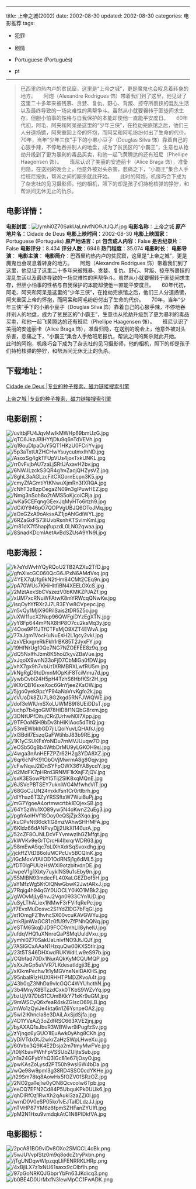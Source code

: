 
---
title: 上帝之城(2002)
date: 2002-08-30
updated: 2002-08-30
categories: 电影推荐
tags:
- 犯罪
- 剧情

- Portuguese (Português)
- pt
---


> 巴西里约热内卢的贫民窟，这里是“上帝之城”，更是魔鬼也会叹息着转身的地方。　　阿炮（Alexandre Rodrigues 饰）带着我们到了这里，他见证了这里二十多年来被残暴、贪婪、复仇、野心、背叛、掠夺所裹挟的混乱生活以及最终导致的一场灾难性的黑帮争斗。虽然从小就要辗转于匪徒间求生存，但胆小怕事的性格与自我保护的本能却使他一直能平安度日。　　60年代初，阿毛、阿夹和阿呆是这里的“少年三侠”，在抢劫完旅馆之后，他们三人分道扬镳，阿夹重回上帝的怀抱，而阿呆和阿毛纷纷付出了生命的代价。　　70年，当年“少年三侠”手下的小弟小豆子（Douglas Silva 饰）靠着自己的心狠手辣，不停地吞并别人的地盘，成为了贫民区的“小霸王”，生意也从抢劫升级到了更为暴利的毒品买卖，和他一起飞黄腾达的还有班尼（Phellipe Haagensen 饰）。　　班尼认识了美丽的安迪丽卡（Alice Braga 饰），准备归隐，在送别的晚会上，他意外被对头杀害，悲痛之下，“小霸王”集合人手给班尼报仇，帮派之间的厮杀就此开始。　　此时的阿炮，机缘巧合下成为了杂志社的见习摄影师，他的相机，照下的却是孩子们持枪核弹的狰狞，和帮派间无休无止的仇杀。

## **电影详情**：

**电影封面**：<img src="https://image.tmdb.org/t/p/w200/ymhi0Z70SakUaLnivfNO9JtJQJf.jpg" alt="/ymhi0Z70SakUaLnivfNO9JtJQJf.jpg" title="/ymhi0Z70SakUaLnivfNO9JtJQJf.jpg">
**电影名称**：上帝之城
**原产地片名**：Cidade de Deus
**电影上映时间**：2002-08-30
**电影上映国家**：Portuguese (Português)
**原产地语言**：pt
**包含成人内容**：False
**是否纪录片**：False
**电影评分**：8.434
**评分人数**：6946
**热门程度**：35.074
**电影时长**：
**电影导演**：
**电影主演**：
**电影简介**：巴西里约热内卢的贫民窟，这里是“上帝之城”，更是魔鬼也会叹息着转身的地方。　　阿炮（Alexandre Rodrigues 饰）带着我们到了这里，他见证了这里二十多年来被残暴、贪婪、复仇、野心、背叛、掠夺所裹挟的混乱生活以及最终导致的一场灾难性的黑帮争斗。虽然从小就要辗转于匪徒间求生存，但胆小怕事的性格与自我保护的本能却使他一直能平安度日。　　60年代初，阿毛、阿夹和阿呆是这里的“少年三侠”，在抢劫完旅馆之后，他们三人分道扬镳，阿夹重回上帝的怀抱，而阿呆和阿毛纷纷付出了生命的代价。　　70年，当年“少年三侠”手下的小弟小豆子（Douglas Silva 饰）靠着自己的心狠手辣，不停地吞并别人的地盘，成为了贫民区的“小霸王”，生意也从抢劫升级到了更为暴利的毒品买卖，和他一起飞黄腾达的还有班尼（Phellipe Haagensen 饰）。　　班尼认识了美丽的安迪丽卡（Alice Braga 饰），准备归隐，在送别的晚会上，他意外被对头杀害，悲痛之下，“小霸王”集合人手给班尼报仇，帮派之间的厮杀就此开始。　　此时的阿炮，机缘巧合下成为了杂志社的见习摄影师，他的相机，照下的却是孩子们持枪核弹的狰狞，和帮派间无休无止的仇杀。

## **下载地址**：
[Cidade de Deus |专业的种子搜索、磁力链接搜索引擎](https://movie.amd794.com:2083/?search=Cidade%20de%20Deus&ordering=&mode=match_phrase&page_size=10&page=1)

[上帝之城 |专业的种子搜索、磁力链接搜索引擎](https://movie.amd794.com:2083/?search=%E4%B8%8A%E5%B8%9D%E4%B9%8B%E5%9F%8E&ordering=&mode=match_phrase&page_size=10&page=1)
 

## **电影剧照**：
<img src="https://image.tmdb.org/t/p/original/uvitbjFU4JqvMwIkMWHp69bmUzG.jpg" alt="/uvitbjFU4JqvMwIkMWHp69bmUzG.jpg" title="/uvitbjFU4JqvMwIkMWHp69bmUzG.jpg"><img src="https://image.tmdb.org/t/p/original/qTC6JkzJBlHYfjDlu9q6nTdVEVh.jpg" alt="/qTC6JkzJBlHYfjDlu9q6nTdVEVh.jpg" title="/qTC6JkzJBlHYfjDlu9q6nTdVEVh.jpg"><img src="https://image.tmdb.org/t/p/original/q19ouDlpaOuY5QT1HKzU0FCriYv.jpg" alt="/q19ouDlpaOuY5QT1HKzU0FCriYv.jpg" title="/q19ouDlpaOuY5QT1HKzU0FCriYv.jpg"><img src="https://image.tmdb.org/t/p/original/5p3aTxtUtZHCHwYsuycutmxIhND.jpg" alt="/5p3aTxtUtZHCHwYsuycutmxIhND.jpg" title="/5p3aTxtUtZHCHwYsuycutmxIhND.jpg"><img src="https://image.tmdb.org/t/p/original/AsoxSg4gkTFUpVUs4joxTxkUNKL.jpg" alt="/AsoxSg4gkTFUpVUs4joxTxkUNKL.jpg" title="/AsoxSg4gkTFUpVUs4joxTxkUNKL.jpg"><img src="https://image.tmdb.org/t/p/original/rr0vFvjbAU7zaLjSRtUAxavH2bv.jpg" alt="/rr0vFvjbAU7zaLjSRtUAxavH2bv.jpg" title="/rr0vFvjbAU7zaLjSRtUAxavH2bv.jpg"><img src="https://image.tmdb.org/t/p/original/6NWJLzckS3QR4g1mZacjQHZysVZ.jpg" alt="/6NWJLzckS3QR4g1mZacjQHZysVZ.jpg" title="/6NWJLzckS3QR4g1mZacjQHZysVZ.jpg"><img src="https://image.tmdb.org/t/p/original/8ghL3aAGLzcFitCXGornEcpn3K5.jpg" alt="/8ghL3aAGLzcFitCXGornEcpn3K5.jpg" title="/8ghL3aAGLzcFitCXGornEcpn3K5.jpg"><img src="https://image.tmdb.org/t/p/original/cmyZfAGmtiYtKNwuXjmRn3fXRQA.jpg" alt="/cmyZfAGmtiYtKNwuXjmRn3fXRQA.jpg" title="/cmyZfAGmtiYtKNwuXjmRn3fXRQA.jpg"><img src="https://image.tmdb.org/t/p/original/cNhT3z8zpCegaZN09n3glPuwHEZ.jpg" alt="/cNhT3z8zpCegaZN09n3glPuwHEZ.jpg" title="/cNhT3z8zpCegaZN09n3glPuwHEZ.jpg"><img src="https://image.tmdb.org/t/p/original/Nmg3nSoh8o2tAMS5oKjcoiCRja.jpg" alt="/Nmg3nSoh8o2tAMS5oKjcoiCRja.jpg" title="/Nmg3nSoh8o2tAMS5oKjcoiCRja.jpg"><img src="https://image.tmdb.org/t/p/original/wKa5CEFqngGEexJqMyHTo6itzh9.jpg" alt="/wKa5CEFqngGEexJqMyHTo6itzh9.jpg" title="/wKa5CEFqngGEexJqMyHTo6itzh9.jpg"><img src="https://image.tmdb.org/t/p/original/dCi0Y946pO7QOPVgUBJQ6OToJMq.jpg" alt="/dCi0Y946pO7QOPVgUBJQ6OToJMq.jpg" title="/dCi0Y946pO7QOPVgUBJQ6OToJMq.jpg"><img src="https://image.tmdb.org/t/p/original/aOxG2xA9oAksxAZ1jpAhlGdiWYL.jpg" alt="/aOxG2xA9oAksxAZ1jpAhlGdiWYL.jpg" title="/aOxG2xA9oAksxAZ1jpAhlGdiWYL.jpg"><img src="https://image.tmdb.org/t/p/original/6RZaGxFS73IUvbRsnhKTSvlmKml.jpg" alt="/6RZaGxFS73IUvbRsnhKTSvlmKml.jpg" title="/6RZaGxFS73IUvbRsnhKTSvlmKml.jpg"><img src="https://image.tmdb.org/t/p/original/m81dX7f5hapjfupzdL0LN02qwaa.jpg" alt="/m81dX7f5hapjfupzdL0LN02qwaa.jpg" title="/m81dX7f5hapjfupzdL0LN02qwaa.jpg"><img src="https://image.tmdb.org/t/p/original/8SnadKDcmIAetAvBdSZUsA9YN9I.jpg" alt="/8SnadKDcmIAetAvBdSZUsA9YN9I.jpg" title="/8SnadKDcmIAetAvBdSZUsA9YN9I.jpg">

## **电影海报**：
<img src="https://image.tmdb.org/t/p/original/k7eYdWvhYQyRQoU2TB2A2Xu2TfD.jpg" alt="/k7eYdWvhYQyRQoU2TB2A2Xu2TfD.jpg" title="/k7eYdWvhYQyRQoU2TB2A2Xu2TfD.jpg"><img src="https://image.tmdb.org/t/p/original/gfnXixcGC060QcG6JPxN6AMdVsq.jpg" alt="/gfnXixcGC060QcG6JPxN6AMdVsq.jpg" title="/gfnXixcGC060QcG6JPxN6AMdVsq.jpg"><img src="https://image.tmdb.org/t/p/original/4YEX7qUfg6kN2tHm84CMt2CEq9n.jpg" alt="/4YEX7qUfg6kN2tHm84CMt2CEq9n.jpg" title="/4YEX7qUfg6kN2tHm84CMt2CEq9n.jpg"><img src="https://image.tmdb.org/t/p/original/pA70WUs7KHiHltfiBN4XEELOXcS.jpg" alt="/pA70WUs7KHiHltfiBN4XEELOXcS.jpg" title="/pA70WUs7KHiHltfiBN4XEELOXcS.jpg"><img src="https://image.tmdb.org/t/p/original/2MztAexSbCVszezV0bKMKZPJAZf.jpg" alt="/2MztAexSbCVszezV0bKMKZPJAZf.jpg" title="/2MztAexSbCVszezV0bKMKZPJAZf.jpg"><img src="https://image.tmdb.org/t/p/original/xUM7xcRNuWFAtwK8mYRWcqQNwKe.jpg" alt="/xUM7xcRNuWFAtwK8mYRWcqQNwKe.jpg" title="/xUM7xcRNuWFAtwK8mYRWcqQNwKe.jpg"><img src="https://image.tmdb.org/t/p/original/isqOyhYfRXr2J7LR3EYw8CVpepc.jpg" alt="/isqOyhYfRXr2J7LR3EYw8CVpepc.jpg" title="/isqOyhYfRXr2J7LR3EYw8CVpepc.jpg"><img src="https://image.tmdb.org/t/p/original/n5vQy1MjIX90RiISais2tDR5Z5o.jpg" alt="/n5vQy1MjIX90RiISais2tDR5Z5o.jpg" title="/n5vQy1MjIX90RiISais2tDR5Z5o.jpg"><img src="https://image.tmdb.org/t/p/original/uXW11ucX2Nup96QWFgiDYzEgXTN.jpg" alt="/uXW11ucX2Nup96QWFgiDYzEgXTN.jpg" title="/uXW11ucX2Nup96QWFgiDYzEgXTN.jpg"><img src="https://image.tmdb.org/t/p/original/yY8Fp644mPNX8HP8O7cu2ksMq3y.jpg" alt="/yY8Fp644mPNX8HP8O7cu2ksMq3y.jpg" title="/yY8Fp644mPNX8HP8O7cu2ksMq3y.jpg"><img src="https://image.tmdb.org/t/p/original/4Ooe9P11JTfCTFsMjO9XZT4EWvA.jpg" alt="/4Ooe9P11JTfCTFsMjO9XZT4EWvA.jpg" title="/4Ooe9P11JTfCTFsMjO9XZT4EWvA.jpg"><img src="https://image.tmdb.org/t/p/original/77aJgm1VocHuNuEsH2L1gcy2vkI.jpg" alt="/77aJgm1VocHuNuEsH2L1gcy2vkI.jpg" title="/77aJgm1VocHuNuEsH2L1gcy2vkI.jpg"><img src="https://image.tmdb.org/t/p/original/zxVEkxgreRkFkh1rBK85T2JyxFY.jpg" alt="/zxVEkxgreRkFkh1rBK85T2JyxFY.jpg" title="/zxVEkxgreRkFkh1rBK85T2JyxFY.jpg"><img src="https://image.tmdb.org/t/p/original/19HfNrUgf0Qe7NG7NZOEFEE8z9q.jpg" alt="/19HfNrUgf0Qe7NG7NZOEFEE8z9q.jpg" title="/19HfNrUgf0Qe7NG7NZOEFEE8z9q.jpg"><img src="https://image.tmdb.org/t/p/original/dQ5NxIfhJzm8K5hoiZkyvZBaVue.jpg" alt="/dQ5NxIfhJzm8K5hoiZkyvZBaVue.jpg" title="/dQ5NxIfhJzm8K5hoiZkyvZBaVue.jpg"><img src="https://image.tmdb.org/t/p/original/xJqolX9wnN33oFjD7CbMlGa0fDW.jpg" alt="/xJqolX9wnN33oFjD7CbMlGa0fDW.jpg" title="/xJqolX9wnN33oFjD7CbMlGa0fDW.jpg"><img src="https://image.tmdb.org/t/p/original/xhX7gx9h7vbUt1XRMBRXLwfRU5m.jpg" alt="/xhX7gx9h7vbUt1XRMBRXLwfRU5m.jpg" title="/xhX7gx9h7vbUt1XRMBRXLwfRU5m.jpg"><img src="https://image.tmdb.org/t/p/original/kNgRgD9tcDmnMOpKiF8TciMmu7d.jpg" alt="/kNgRgD9tcDmnMOpKiF8TciMmu7d.jpg" title="/kNgRgD9tcDmnMOpKiF8TciMmu7d.jpg"><img src="https://image.tmdb.org/t/p/original/ywbOvbl24H5pH4TzhS6HbfKSr2H.jpg" alt="/ywbOvbl24H5pH4TzhS6HbfKSr2H.jpg" title="/ywbOvbl24H5pH4TzhS6HbfKSr2H.jpg"><img src="https://image.tmdb.org/t/p/original/iKXrQB16sxeXoc6GlnYjeeZKsOW.jpg" alt="/iKXrQB16sxeXoc6GlnYjeeZKsOW.jpg" title="/iKXrQB16sxeXoc6GlnYjeeZKsOW.jpg"><img src="https://image.tmdb.org/t/p/original/5jgo0yek9pzYF94aNaVrvKgfo2k.jpg" alt="/5jgo0yek9pzYF94aNaVrvKgfo2k.jpg" title="/5jgo0yek9pzYF94aNaVrvKgfo2k.jpg"><img src="https://image.tmdb.org/t/p/original/cVUoDk8ZU7L8G2kgd5RNFJWIQWE.jpg" alt="/cVUoDk8ZU7L8G2kgd5RNFJWIQWE.jpg" title="/cVUoDk8ZU7L8G2kgd5RNFJWIQWE.jpg"><img src="https://image.tmdb.org/t/p/original/dof3eWIUmSXoLUWMB9f8UEiDDsT.jpg" alt="/dof3eWIUmSXoLUWMB9f8UEiDDsT.jpg" title="/dof3eWIUmSXoLUWMB9f8UEiDDsT.jpg"><img src="https://image.tmdb.org/t/p/original/uchp7b4goGM78HlD8f1NQbG8rxm.jpg" alt="/uchp7b4goGM78HlD8f1NQbG8rxm.jpg" title="/uchp7b4goGM78HlD8f1NQbG8rxm.jpg"><img src="https://image.tmdb.org/t/p/original/3DNtUPfDitujCRrZUrhwN0l7Xpp.jpg" alt="/3DNtUPfDitujCRrZUrhwN0l7Xpp.jpg" title="/3DNtUPfDitujCRrZUrhwN0l7Xpp.jpg"><img src="https://image.tmdb.org/t/p/original/9TFOoN5H9bDv3hHiKIAoc5dTltQ.jpg" alt="/9TFOoN5H9bDv3hHiKIAoc5dTltQ.jpg" title="/9TFOoN5H9bDv3hHiKIAoc5dTltQ.jpg"><img src="https://image.tmdb.org/t/p/original/53mEWbkbGD7jILQoiYuvLQHAfrJ.jpg" alt="/53mEWbkbGD7jILQoiYuvLQHAfrJ.jpg" title="/53mEWbkbGD7jILQoiYuvLQHAfrJ.jpg"><img src="https://image.tmdb.org/t/p/original/xl3BdiI7EszqGaFWtihbJ83b9RE.jpg" alt="/xl3BdiI7EszqGaFWtihbJ83b9RE.jpg" title="/xl3BdiI7EszqGaFWtihbJ83b9RE.jpg"><img src="https://image.tmdb.org/t/p/original/1K1yCSUKFsYoNDu7rnMVJUuqw7O.jpg" alt="/1K1yCSUKFsYoNDu7rnMVJUuqw7O.jpg" title="/1K1yCSUKFsYoNDu7rnMVJUuqw7O.jpg"><img src="https://image.tmdb.org/t/p/original/eOSb50gBb4WtbDrMU9yLGKOH9sj.jpg" alt="/eOSb50gBb4WtbDrMU9yLGKOH9sj.jpg" title="/eOSb50gBb4WtbDrMU9yLGKOH9sj.jpg"><img src="https://image.tmdb.org/t/p/original/4wga3nAnHEFZPZr62H2g3YDA8XZ.jpg" alt="/4wga3nAnHEFZPZr62H2g3YDA8XZ.jpg" title="/4wga3nAnHEFZPZr62H2g3YDA8XZ.jpg"><img src="https://image.tmdb.org/t/p/original/6qr6cNPK91ObOVjMwrmA8g8Oqjv.jpg" alt="/6qr6cNPK91ObOVjMwrmA8g8Oqjv.jpg" title="/6qr6cNPK91ObOVjMwrmA8g8Oqjv.jpg"><img src="https://image.tmdb.org/t/p/original/cFwNqeJ2iDnSYFpOWX36YA8ycdY.jpg" alt="/cFwNqeJ2iDnSYFpOWX36YA8ycdY.jpg" title="/cFwNqeJ2iDnSYFpOWX36YA8ycdY.jpg"><img src="https://image.tmdb.org/t/p/original/d2MdFK7pHRrd3RNMF1kXajFZjQV.jpg" alt="/d2MdFK7pHRrd3RNMF1kXajFZjQV.jpg" title="/d2MdFK7pHRrd3RNMF1kXajFZjQV.jpg"><img src="https://image.tmdb.org/t/p/original/sxK3ESowPbYI5Tij2SIK8xqMQnE.jpg" alt="/sxK3ESowPbYI5Tij2SIK8xqMQnE.jpg" title="/sxK3ESowPbYI5Tij2SIK8xqMQnE.jpg"><img src="https://image.tmdb.org/t/p/original/6JSVePBTSEY7uknlWG4MfwhcVlT.jpg" alt="/6JSVePBTSEY7uknlWG4MfwhcVlT.jpg" title="/6JSVePBTSEY7uknlWG4MfwhcVlT.jpg"><img src="https://image.tmdb.org/t/p/original/68GoCJUN24mxklfsn1Cr0rtIbrh.jpg" alt="/68GoCJUN24mxklfsn1Cr0rtIbrh.jpg" title="/68GoCJUN24mxklfsn1Cr0rtIbrh.jpg"><img src="https://image.tmdb.org/t/p/original/dIYhaz6T3ZyYRSSftxW7Wui8uPj.jpg" alt="/dIYhaz6T3ZyYRSSftxW7Wui8uPj.jpg" title="/dIYhaz6T3ZyYRSSftxW7Wui8uPj.jpg"><img src="https://image.tmdb.org/t/p/original/mG7YgoeA4ortmwcrtbkIEQjexSB.jpg" alt="/mG7YgoeA4ortmwcrtbkIEQjexSB.jpg" title="/mG7YgoeA4ortmwcrtbkIEQjexSB.jpg"><img src="https://image.tmdb.org/t/p/original/64Y5zWu1XO89yw5N4oKwnZ2uEg3.jpg" alt="/64Y5zWu1XO89yw5N4oKwnZ2uEg3.jpg" title="/64Y5zWu1XO89yw5N4oKwnZ2uEg3.jpg"><img src="https://image.tmdb.org/t/p/original/pgfrAoIHVf1SOoy0eQSjZjx3Xqo.jpg" alt="/pgfrAoIHVf1SOoy0eQSjZjx3Xqo.jpg" title="/pgfrAoIHVf1SOoy0eQSjZjx3Xqo.jpg"><img src="https://image.tmdb.org/t/p/original/kuCPvNt86ck1IG8mzVAhwSHHMFA.jpg" alt="/kuCPvNt86ck1IG8mzVAhwSHHMFA.jpg" title="/kuCPvNt86ck1IG8mzVAhwSHHMFA.jpg"><img src="https://image.tmdb.org/t/p/original/6Kldz66dANPvyDjj2UkXI140urA.jpg" alt="/6Kldz66dANPvyDjj2UkXI140urA.jpg" title="/6Kldz66dANPvyDjj2UkXI140urA.jpg"><img src="https://image.tmdb.org/t/p/original/52cZF8OJNLDcVFYvmwzlhGZMfgt.jpg" alt="/52cZF8OJNLDcVFYvmwzlhGZMfgt.jpg" title="/52cZF8OJNLDcVFYvmwzlhGZMfgt.jpg"><img src="https://image.tmdb.org/t/p/original/kWVKv9eGrTCrcHi4IlxrqrWDR63.jpg" alt="/kWVKv9eGrTCrcHi4IlxrqrWDR63.jpg" title="/kWVKv9eGrTCrcHi4IlxrqrWDR63.jpg"><img src="https://image.tmdb.org/t/p/original/58mEwA5qc7oLIXhXdrSqSvoxdhg.jpg" alt="/58mEwA5qc7oLIXhXdrSqSvoxdhg.jpg" title="/58mEwA5qc7oLIXhXdrSqSvoxdhg.jpg"><img src="https://image.tmdb.org/t/p/original/jckffZVtDB6oIuMCPcUv5BCQInK.jpg" alt="/jckffZVtDB6oIuMCPcUv5BCQInK.jpg" title="/jckffZVtDB6oIuMCPcUv5BCQInK.jpg"><img src="https://image.tmdb.org/t/p/original/lGcMoxVfAilOD1OdRNSj1g6dML5.jpg" alt="/lGcMoxVfAilOD1OdRNSj1g6dML5.jpg" title="/lGcMoxVfAilOD1OdRNSj1g6dML5.jpg"><img src="https://image.tmdb.org/t/p/original/fDT0lgPUUzHsWXi9otzbitvdnDE.jpg" alt="/fDT0lgPUUzHsWXi9otzbitvdnDE.jpg" title="/fDT0lgPUUzHsWXi9otzbitvdnDE.jpg"><img src="https://image.tmdb.org/t/p/original/wpeV1g1Xbty7uykINS9u1sEby9n.jpg" alt="/wpeV1g1Xbty7uykINS9u1sEby9n.jpg" title="/wpeV1g1Xbty7uykINS9u1sEby9n.jpg"><img src="https://image.tmdb.org/t/p/original/55MlBN93mdecFL40XaLGEZDof5H.jpg" alt="/55MlBN93mdecFL40XaLGEZDof5H.jpg" title="/55MlBN93mdecFL40XaLGEZDof5H.jpg"><img src="https://image.tmdb.org/t/p/original/aYMfzWg5KtOlQNwGbwK2JwtARxJ.jpg" alt="/aYMfzWg5KtOlQNwGbwK2JwtARxJ.jpg" title="/aYMfzWg5KtOlQNwGbwK2JwtARxJ.jpg"><img src="https://image.tmdb.org/t/p/original/7Rqig4h94qGY0UOCLY0iKO1MBk2.jpg" alt="/7Rqig4h94qGY0UOCLY0iKO1MBk2.jpg" title="/7Rqig4h94qGY0UOCLY0iKO1MBk2.jpg"><img src="https://image.tmdb.org/t/p/original/gWOvMjLyBhvJ2Vgn0933CYn1UD.jpg" alt="/gWOvMjLyBhvJ2Vgn0933CYn1UD.jpg" title="/gWOvMjLyBhvJ2Vgn0933CYn1UD.jpg"><img src="https://image.tmdb.org/t/p/original/uSyLThALiex1NMwF3rFVifqRePc.jpg" alt="/uSyLThALiex1NMwF3rFVifqRePc.jpg" title="/uSyLThALiex1NMwF3rFVifqRePc.jpg"><img src="https://image.tmdb.org/t/p/original/f7EvxMuDosvc2S1YdZlDG7bFqGl.jpg" alt="/f7EvxMuDosvc2S1YdZlDG7bFqGl.jpg" title="/f7EvxMuDosvc2S1YdZlDG7bFqGl.jpg"><img src="https://image.tmdb.org/t/p/original/st1OmgFZ1hvhcSX00vcuKAVGWYu.jpg" alt="/st1OmgFZ1hvhcSX00vcuKAVGWYu.jpg" title="/st1OmgFZ1hvhcSX00vcuKAVGWYu.jpg"><img src="https://image.tmdb.org/t/p/original/mkBjmWaGC81z0fU9fvZfPNhQQNq.jpg" alt="/mkBjmWaGC81z0fU9fvZfPNhQQNq.jpg" title="/mkBjmWaGC81z0fU9fvZfPNhQQNq.jpg"><img src="https://image.tmdb.org/t/p/original/eSTM65kqDJD9FCC9mhLll8yheIU.jpg" alt="/eSTM65kqDJD9FCC9mhLll8yheIU.jpg" title="/eSTM65kqDJD9FCC9mhLll8yheIU.jpg"><img src="https://image.tmdb.org/t/p/original/ufdqVHQ1uXNnreQaPSMqUuIdVxu.jpg" alt="/ufdqVHQ1uXNnreQaPSMqUuIdVxu.jpg" title="/ufdqVHQ1uXNnreQaPSMqUuIdVxu.jpg"><img src="https://image.tmdb.org/t/p/original/ymhi0Z70SakUaLnivfNO9JtJQJf.jpg" alt="/ymhi0Z70SakUaLnivfNO9JtJQJf.jpg" title="/ymhi0Z70SakUaLnivfNO9JtJQJf.jpg"><img src="https://image.tmdb.org/t/p/original/7ASlGCxAAaN1HzquQw00KXS5tIr.jpg" alt="/7ASlGCxAAaN1HzquQw00KXS5tIr.jpg" title="/7ASlGCxAAaN1HzquQw00KXS5tIr.jpg"><img src="https://image.tmdb.org/t/p/original/23t5TS46DHXwdRUKWdlLw9eS97b.jpg" alt="/23t5TS46DHXwdRUKWdlLw9eS97b.jpg" title="/23t5TS46DHXwdRUKWdlLw9eS97b.jpg"><img src="https://image.tmdb.org/t/p/original/CQbfad70Dx1NurAQkKyMCQUMQP.jpg" alt="/CQbfad70Dx1NurAQkKyMCQUMQP.jpg" title="/CQbfad70Dx1NurAQkKyMCQUMQP.jpg"><img src="https://image.tmdb.org/t/p/original/sXxJxGp5uVVR7LKdesatldgji3E.jpg" alt="/sXxJxGp5uVVR7LKdesatldgji3E.jpg" title="/sXxJxGp5uVVR7LKdesatldgji3E.jpg"><img src="https://image.tmdb.org/t/p/original/xKIkmPechw1t1yMGVneNelDAKHS.jpg" alt="/xKIkmPechw1t1yMGVneNelDAKHS.jpg" title="/xKIkmPechw1t1yMGVneNelDAKHS.jpg"><img src="https://image.tmdb.org/t/p/original/95nbalRIzHUXIRHHTPMDZKvoA4t.jpg" alt="/95nbalRIzHUXIRHHTPMDZKvoA4t.jpg" title="/95nbalRIzHUXIRHHTPMDZKvoA4t.jpg"><img src="https://image.tmdb.org/t/p/original/43b0qZ3NhDa9vIcGQC4WYUhcthN.jpg" alt="/43b0qZ3NhDa9vIcGQC4WYUhcthN.jpg" title="/43b0qZ3NhDa9vIcGQC4WYUhcthN.jpg"><img src="https://image.tmdb.org/t/p/original/3b4MnyX8BTzzdCxk0TKbS9WZvYq.jpg" alt="/3b4MnyX8BTzzdCxk0TKbS9WZvYq.jpg" title="/3b4MnyX8BTzzdCxk0TKbS9WZvYq.jpg"><img src="https://image.tmdb.org/t/p/original/bzUjV97DbS1CUmBKkY71xKr9uGM.jpg" alt="/bzUjV97DbS1CUmBKkY71xKr9uGM.jpg" title="/bzUjV97DbS1CUmBKkY71xKr9uGM.jpg"><img src="https://image.tmdb.org/t/p/original/9mWSCyQ6xfeaR4skZGIscO69jLB.jpg" alt="/9mWSCyQ6xfeaR4skZGIscO69jLB.jpg" title="/9mWSCyQ6xfeaR4skZGIscO69jLB.jpg"><img src="https://image.tmdb.org/t/p/original/mWo1zQyiJe4kta6n1Z6YsnpeOA2.jpg" alt="/mWo1zQyiJe4kta6n1Z6YsnpeOA2.jpg" title="/mWo1zQyiJe4kta6n1Z6YsnpeOA2.jpg"><img src="https://image.tmdb.org/t/p/original/5wI2lKhncIa8e3DAiLAxSjdSjfa.jpg" alt="/5wI2lKhncIa8e3DAiLAxSjdSjfa.jpg" title="/5wI2lKhncIa8e3DAiLAxSjdSjfa.jpg"><img src="https://image.tmdb.org/t/p/original/4D1YVeAZj3oZdfRSC663XVE2jnj.jpg" alt="/4D1YVeAZj3oZdfRSC663XVE2jnj.jpg" title="/4D1YVeAZj3oZdfRSC663XVE2jnj.jpg"><img src="https://image.tmdb.org/t/p/original/byAXAQ1sJbuR3WBWwr9iPugfzSv.jpg" alt="/byAXAQ1sJbuR3WBWwr9iPugfzSv.jpg" title="/byAXAQ1sJbuR3WBWwr9iPugfzSv.jpg"><img src="https://image.tmdb.org/t/p/original/zYjngc6yGUO1IEuAwk0yAhg8CKh.jpg" alt="/zYjngc6yGUO1IEuAwk0yAhg8CKh.jpg" title="/zYjngc6yGUO1IEuAwk0yAhg8CKh.jpg"><img src="https://image.tmdb.org/t/p/original/yDiVTdx0tJ2wkrZaHzSWpLHweXu.jpg" alt="/yDiVTdx0tJ2wkrZaHzSWpLHweXu.jpg" title="/yDiVTdx0tJ2wkrZaHzSWpLHweXu.jpg"><img src="https://image.tmdb.org/t/p/original/60Vbx3Q9K4E2Dsja2m7tmyMwFVe.jpg" alt="/60Vbx3Q9K4E2Dsja2m7tmyMwFVe.jpg" title="/60Vbx3Q9K4E2Dsja2m7tmyMwFVe.jpg"><img src="https://image.tmdb.org/t/p/original/t0ljKbavPWhFpVSSUbZUljtsSub.jpg" alt="/t0ljKbavPWhFpVSSUbZUljtsSub.jpg" title="/t0ljKbavPWhFpVSSUbZUljtsSub.jpg"><img src="https://image.tmdb.org/t/p/original/n1a24GFybYhQ3lGc81e67ljOsyO.jpg" alt="/n1a24GFybYhQ3lGc81e67ljOsyO.jpg" title="/n1a24GFybYhQ3lGc81e67ljOsyO.jpg"><img src="https://image.tmdb.org/t/p/original/pwKAsZoLysd2PT50h9wsl6W4bDa.jpg" alt="/pwKAsZoLysd2PT50h9wsl6W4bDa.jpg" title="/pwKAsZoLysd2PT50h9wsl6W4bDa.jpg"><img src="https://image.tmdb.org/t/p/original/wQe98w9pml3g38RD4SSC0cdYKHe.jpg" alt="/wQe98w9pml3g38RD4SSC0cdYKHe.jpg" title="/wQe98w9pml3g38RD4SSC0cdYKHe.jpg"><img src="https://image.tmdb.org/t/p/original/t29Sm78tq8AowHx5fOZV01SRzOZ.jpg" alt="/t29Sm78tq8AowHx5fOZV01SRzOZ.jpg" title="/t29Sm78tq8AowHx5fOZV01SRzOZ.jpg"><img src="https://image.tmdb.org/t/p/original/2NO2gaTejIw0yON8Qcvcolw6Tpb.jpg" alt="/2NO2gaTejIw0yON8Qcvcolw6Tpb.jpg" title="/2NO2gaTejIw0yON8Qcvcolw6Tpb.jpg"><img src="https://image.tmdb.org/t/p/original/eeCQ7EFN2Cd84P5UbquKPk0UUk6.jpg" alt="/eeCQ7EFN2Cd84P5UbquKPk0UUk6.jpg" title="/eeCQ7EFN2Cd84P5UbquKPk0UUk6.jpg"><img src="https://image.tmdb.org/t/p/original/qhDlRfOz1RwXh2qAukl3zaZZi0l.jpg" alt="/qhDlRfOz1RwXh2qAukl3zaZZi0l.jpg" title="/qhDlRfOz1RwXh2qAukl3zaZZi0l.jpg"><img src="https://image.tmdb.org/t/p/original/wrnD0V0eSP05ko1vEJTaIDLdzJJ.jpg" alt="/wrnD0V0eSP05ko1vEJTaIDLdzJJ.jpg" title="/wrnD0V0eSP05ko1vEJTaIDLdzJJ.jpg"><img src="https://image.tmdb.org/t/p/original/nTVHP87YM6z6fpmSZHFanZYUIfl.jpg" alt="/nTVHP87YM6z6fpmSZHFanZYUIfl.jpg" title="/nTVHP87YM6z6fpmSZHFanZYUIfl.jpg"><img src="https://image.tmdb.org/t/p/original/pM2N1Hxu9vmdqkAtC1N8PIDkfVA.jpg" alt="/pM2N1Hxu9vmdqkAtC1N8PIDkfVA.jpg" title="/pM2N1Hxu9vmdqkAtC1N8PIDkfVA.jpg">

## **电影图标**：
<img src="https://image.tmdb.org/t/p/original/2pcA81BO9viDv8OXo2SMCCL4cBk.png" alt="/2pcA81BO9viDv8OXo2SMCCL4cBk.png" title="/2pcA81BO9viDv8OXo2SMCCL4cBk.png"><img src="https://image.tmdb.org/t/p/original/5wJUVvpIStz0m9q8odcZtryPkbn.png" alt="/5wJUVvpIStz0m9q8odcZtryPkbn.png" title="/5wJUVvpIStz0m9q8odcZtryPkbn.png"><img src="https://image.tmdb.org/t/p/original/jTgUNDqwWIpzqqLliFENRRKLHRp.png" alt="/jTgUNDqwWIpzqqLliFENRRKLHRp.png" title="/jTgUNDqwWIpzqqLliFENRRKLHRp.png"><img src="https://image.tmdb.org/t/p/original/4xBjlLX7z1xNU61saxx9cOlbflh.png" alt="/4xBjlLX7z1xNU61saxx9cOlbflh.png" title="/4xBjlLX7z1xNU61saxx9cOlbflh.png"><img src="https://image.tmdb.org/t/p/original/97pGoNRKQJGbprYbFn63JKdicq3.png" alt="/97pGoNRKQJGbprYbFn63JKdicq3.png" title="/97pGoNRKQJGbprYbFn63JKdicq3.png"><img src="https://image.tmdb.org/t/p/original/b0BE4D0UrMxfN3lewMpCC1FwADK.png" alt="/b0BE4D0UrMxfN3lewMpCC1FwADK.png" title="/b0BE4D0UrMxfN3lewMpCC1FwADK.png">
